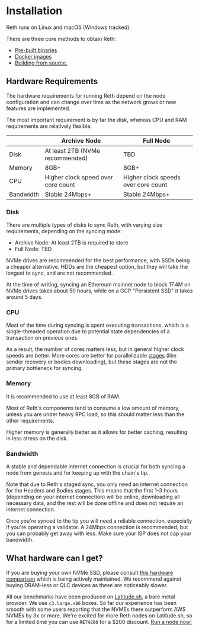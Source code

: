 # Installation

Reth runs on Linux and macOS (Windows tracked).

There are three core methods to obtain Reth:

* [Pre-built binaries](./binaries.md)
* [Docker images](./docker.md)
* [Building from source.](./source.md)

## Hardware Requirements

The hardware requirements for running Reth depend on the node configuration and can change over time as the network grows or new features are implemented.

The most important requirement is by far the disk, whereas CPU and RAM requirements are relatively flexible.

|           | Archive Node                       | Full Node                           |
|-----------|------------------------------------|-------------------------------------|
| Disk      | At least 2TB (NVMe recommended)    | TBD                                 |
| Memory    | 8GB+                               | 8GB+                                |
| CPU       | Higher clock speed over core count | Higher clock speeds over core count |
| Bandwidth | Stable 24Mbps+                     | Stable 24Mbps+                      |

### Disk

There are multiple types of disks to sync Reth, with varying size requirements, depending on the syncing mode:

* Archive Node: At least 2TB is required to store 
* Full Node: TBD

NVMe drives are recommended for the best performance, with SSDs being a cheaper alternative. HDDs are the cheapest option, but they will take the longest to sync, and are not recommended.

At the time of writing, syncing an Ethereum mainnet node to block 17.4M on NVMe drives takes about 50 hours, while on a GCP "Persistent SSD" it takes around 5 days.

### CPU

Most of the time during syncing is spent executing transactions, which is a single-threaded operation due to potential state dependencies of a transaction on previous ones.

As a result, the number of cores matters less, but in general higher clock speeds are better. More cores are better for parallelizable [stages](https://github.com/paradigmxyz/reth/blob/main/docs/crates/stages.md) (like sender recovery or bodies downloading), but these stages are not the primary bottleneck for syncing.

### Memory

It is recommended to use at least 8GB of RAM. 

Most of Reth's components tend to consume a low amount of memory, unless you are under heavy RPC load, so this should matter less than the other requirements.

Higher memory is generally better as it allows for better caching, resulting in less stress on the disk.

### Bandwidth

A stable and dependable internet connection is crucial for both syncing a node from genesis and for keeping up with the chain's tip. 

Note that due to Reth's staged sync, you only need an internet connection for the Headers and Bodies stages. This means that the first 1-3 hours (depending on your internet connection) will be online, downloading all necessary data, and the rest will be done offline and does not require an internet connection. 

Once you're synced to the tip you will need a reliable connection, especially if you're operating a validator. A 24Mbps connection is recommended, but you can probably get away with less. Make sure your ISP does not cap your bandwidth.

## What hardware can I get?

If you are buying your own NVMe SSD, please consult [this hardware comparison](https://gist.github.com/yorickdowne/f3a3e79a573bf35767cd002cc977b038) which is being actively maintained. We recommend against buying DRAM-less or QLC devices as these are noticeably slower.

All our benchmarks have been produced on [Latitude.sh](https://www.latitude.sh/), a bare metal provider. We use `c3.large.x86` boxes. So far our experience has been smooth with some users reporting that the NVMEs there outperform AWS NVMEs by 3x or more. We're excited for more Reth nodes on Latitude.sh, so for a limited time you can use `RETH200` for a $200 discount. [Run a node now!](https://metal.new/reth)
